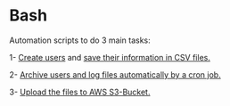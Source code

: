 # Bash
Automation scripts to do 3 main tasks: 

1- [Create users](https://github.com/Moka1302/Bash/blob/main/user.sh) and [save their information in CSV files.](https://github.com/Moka1302/Bash/blob/main/data.sh) 

2- [Archive users and log files automatically by a cron job.](https://github.com/Moka1302/Bash/blob/main/script-backup.yml)

3- [Upload the files to AWS S3-Bucket.](https://github.com/Moka1302/Bash/blob/main/script-backup.yml)

